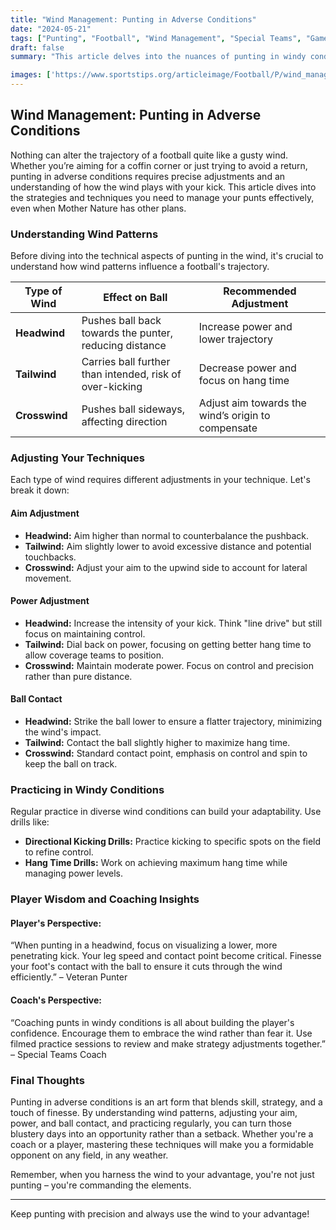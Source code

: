 ```yaml
---
title: "Wind Management: Punting in Adverse Conditions"
date: "2024-05-21"
tags: ["Punting", "Football", "Wind Management", "Special Teams", "Game Strategy", "Coaching Tips", "Player Skills", "Weather Conditions", "Techniques"]
draft: false
summary: "This article delves into the nuances of punting in windy conditions, offering techniques and strategies for both players and coaches to adjust aim, power, and ball contact for optimal performance."

images: ['https://www.sportstips.org/articleimage/Football/P/wind_management_punting_in_adverse_conditions.webp']
---
```


## Wind Management: Punting in Adverse Conditions

Nothing can alter the trajectory of a football quite like a gusty wind. Whether you’re aiming for a coffin corner or just trying to avoid a return, punting in adverse conditions requires precise adjustments and an understanding of how the wind plays with your kick. This article dives into the strategies and techniques you need to manage your punts effectively, even when Mother Nature has other plans.

### Understanding Wind Patterns

Before diving into the technical aspects of punting in the wind, it's crucial to understand how wind patterns influence a football's trajectory. 

| Type of Wind | Effect on Ball | Recommended Adjustment |
|--------------|----------------|------------------------|
| **Headwind** | Pushes ball back towards the punter, reducing distance | Increase power and lower trajectory |
| **Tailwind** | Carries ball further than intended, risk of over-kicking | Decrease power and focus on hang time |
| **Crosswind** | Pushes ball sideways, affecting direction | Adjust aim towards the wind’s origin to compensate |

### Adjusting Your Techniques

Each type of wind requires different adjustments in your technique. Let's break it down:

#### Aim Adjustment
- **Headwind:** Aim higher than normal to counterbalance the pushback.
- **Tailwind:** Aim slightly lower to avoid excessive distance and potential touchbacks.
- **Crosswind:** Adjust your aim to the upwind side to account for lateral movement.

#### Power Adjustment
- **Headwind:** Increase the intensity of your kick. Think "line drive" but still focus on maintaining control.
- **Tailwind:** Dial back on power, focusing on getting better hang time to allow coverage teams to position.
- **Crosswind:** Maintain moderate power. Focus on control and precision rather than pure distance.

#### Ball Contact
- **Headwind:** Strike the ball lower to ensure a flatter trajectory, minimizing the wind's impact.
- **Tailwind:** Contact the ball slightly higher to maximize hang time.
- **Crosswind:** Standard contact point, emphasis on control and spin to keep the ball on track.

### Practicing in Windy Conditions

Regular practice in diverse wind conditions can build your adaptability. Use drills like:

- **Directional Kicking Drills:** Practice kicking to specific spots on the field to refine control.
- **Hang Time Drills:** Work on achieving maximum hang time while managing power levels.

### Player Wisdom and Coaching Insights

#### Player's Perspective:
“When punting in a headwind, focus on visualizing a lower, more penetrating kick. Your leg speed and contact point become critical. Finesse your foot's contact with the ball to ensure it cuts through the wind efficiently.” – Veteran Punter

#### Coach's Perspective:
“Coaching punts in windy conditions is all about building the player's confidence. Encourage them to embrace the wind rather than fear it. Use filmed practice sessions to review and make strategy adjustments together.” – Special Teams Coach

### Final Thoughts

Punting in adverse conditions is an art form that blends skill, strategy, and a touch of finesse. By understanding wind patterns, adjusting your aim, power, and ball contact, and practicing regularly, you can turn those blustery days into an opportunity rather than a setback. Whether you're a coach or a player, mastering these techniques will make you a formidable opponent on any field, in any weather.

Remember, when you harness the wind to your advantage, you're not just punting – you're commanding the elements.

---

Keep punting with precision and always use the wind to your advantage!
```
